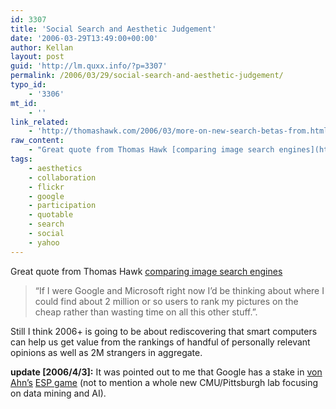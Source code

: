 ```yaml
---
id: 3307
title: 'Social Search and Aesthetic Judgement'
date: '2006-03-29T13:49:00+00:00'
author: Kellan
layout: post
guid: 'http://lm.quxx.info/?p=3307'
permalink: /2006/03/29/social-search-and-aesthetic-judgement/
typo_id:
    - '3306'
mt_id:
    - ''
link_related:
    - 'http://thomashawk.com/2006/03/more-on-new-search-betas-from.html'
raw_content:
    - "Great quote from Thomas Hawk [comparing image search engines](http://thomashawk.com/2006/03/more-on-new-search-betas-from.html)\r\n\r\n> \\\"If I were Google and Microsoft right now I\\'d be thinking about where I could find about 2 million or so users to rank my pictures on the cheap rather than wasting time on all this other stuff.\\\".\r\n\r\nStill I think 2006+ is going to be about rediscovering that smart computers can help us get value from the rankings of handful of personally relevant opinions as well as 2M strangers in aggregate.\r\n\r\n**update [2006/4/3]:** It was pointed out to me that Google has a stake in [von Ahn\\'s](http://www.cs.cmu.edu/~biglou/) [ESP game](http://www.espgame.org/) (not to mention a whole new CMU/Pittsburgh lab focusing on data mining and AI)."
tags:
    - aesthetics
    - collaboration
    - flickr
    - google
    - participation
    - quotable
    - search
    - social
    - yahoo
---
```


Great quote from Thomas Hawk [comparing image search engines](http://thomashawk.com/2006/03/more-on-new-search-betas-from.html)

> “If I were Google and Microsoft right now I’d be thinking about where I could find about 2 million or so users to rank my pictures on the cheap rather than wasting time on all this other stuff.”.

Still I think 2006+ is going to be about rediscovering that smart computers can help us get value from the rankings of handful of personally relevant opinions as well as 2M strangers in aggregate.

**update [2006/4/3]:** It was pointed out to me that Google has a stake in [von Ahn’s](http://www.cs.cmu.edu/~biglou/) [ESP game](http://www.espgame.org/) (not to mention a whole new CMU/Pittsburgh lab focusing on data mining and AI).